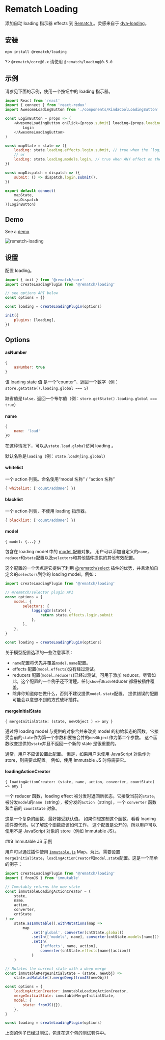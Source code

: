 # Rematch Loading

添加自动 loading 指示器 effects 到 [Rematch ](https://github.com/rematch/rematch)。灵感来自于 [dva-loading](https://github.com/dvajs/dva-loading)。

## 安装

```text
npm install @rematch/loading
```

?>  `@rematch/core@0.x` 请使用 `@rematch/loading@0.5.0`

## 示例

请参见下面的示例，使用一个按钮中的 loading 指示器。

```javascript
import React from 'react'
import { connect } from 'react-redux'
import AwesomeLoadingButton from './components/KindaCoolLoadingButton'

const LoginButton = props => (
	<AwesomeLoadingButton onClick={props.submit} loading={props.loading}>
		Login
	</AwesomeLoadingButton>
)

const mapState = state => ({
	loading: state.loading.effects.login.submit, // true when the `login/submit` effect is running
	// or
	loading: state.loading.models.login, // true when ANY effect on the `login` model is running
})

const mapDispatch = dispatch => ({
	submit: () => dispatch.login.submit(),
})

export default connect(
	mapState,
	mapDispatch
)(LoginButton)
```

## Demo

See a [demo](https://github.com/rematch/rematch/tree/master/plugins/loading/examples/react-loading-example)

![rematch-loading](https://user-images.githubusercontent.com/4660659/33303781-00c786b2-d3ba-11e7-8216-1b2b8eebbf85.gif)

## 设置

配置 loading。

```javascript
import { init } from '@rematch/core'
import createLoadingPlugin from '@rematch/loading'

// see options API below
const options = {}

const loading = createLoadingPlugin(options)

init({
	plugins: [loading],
})
```

## Options

#### asNumber

```javascript
{
	asNumber: true
}
```

该 loading state 值 是一个“counter”，返回一个数字（例：`store.getState().loading.global === 5`）

缺省值是`false，`返回一个布尔值（例：`store.getState().loading.global === true`）

#### name

```javascript
{
	name: 'load'
}©
```

在这种情况下，可以从`state.load.global`访问 loading 。

默认名称是`loading`（例：`state.load©∫ing.global`）

#### whitelist

一个 action 列表。命名使用“model 名称” / “action 名称”

```javascript
{ whitelist: ['count/addOne'] })
```

#### blacklist

一个 action 列表，不使用 loading 指示器。

```javascript
{ blacklist: ['count/addOne'] })
```

#### model

`{ model: {...} }`

包含在 loading model 中的 [model ](https://github.com/rematch/rematch/blob/master/docs/api.md#model)配置对象。 用户可以添加自定义的`name`，`reducer`和`state`配置以及`selectors`和其他插件提供的其他有效配置。

这个配置的一个优点是它提供了利用 [@rematch/select](https://github.com/rematch/rematch/blob/master/plugins/select/README.md) 插件的优势，并且添加自定义的`selectors`到你的 loading model。例如：

```javascript
import createLoadingPlugin from '@rematch/loading'

// @rematch/selector plugin API
const options = {
	model: {
		selectors: {
			loggingIn(state) {
				return state.effects.login.submit
			},
		},
	},
}

const loading = createLoadingPlugin(options)
```

关于模型配置选项的一些注意事项：

- `name`配置将优先并覆盖`model.name`配置。
- effects 配置\(`model.effects`\)没有经过测试。
- reducers 配置\(`model.reducers`\)已经过测试，可用于添加 reducer。尽管如此，这个配置的一个例子还不清楚。任何`show`和`hide`reducer 都将被插件覆盖。
- 除非你知道你在做什么，否则不建议提供`model.state`配置。 提供错误的配置可能会以意想不到的方式破坏插件。

#### mergeInitialState

`{ mergeInitialState: (state, newObject ) => any }`

通过将 loading model 与提供的对象合并来改变 model 的初始状态的函数。它接受当前的`state`作为第一个参数和要被合并的`newObject`作为第二个参数。 这个函数改变提供的`state`并且不返回一个新的 state 是很重要的。

通常，用户不应该设置此配置。 但是，如果用户未使用 JavaScript 对象作为 store，则需要此配置。 例如，使用 Immutable JS 时将需要它。

#### loadingActionCreator

`{ loadingActionCreator: (state, name, action, converter, countState) => any }`

一个 reducer 函数，loading effect 被分发时返回新状态。它接受当前的`state`，被分发`model`的`name`（string），被分发的`action`（string），一个 `converter` 函数和当前的 `countState` 对象。

这是一个复杂的函数，最好接受默认值。 如果你想定制这个函数，看看 loading 插件源代码，以了解这个函数应该如何工作。 这个配置是公开的，所以用户可以使用不是 JavaScript 对象的 store（例如 Immutable JS）。

##∂ Immutable JS 示例

用户可以通过插件使用 [`Immutable.js`](https://facebook.github.io/immutable-js/) Map。为此，需要设置 `mergeInitialState`，`loadingActionCreator`和`model.state`配置。这是一个简单的例子：

```javascript
import createLoadingPlugin from '@rematch/loading'
import { fromJS } from 'immutable'

// Immutably returns the new state
const immutableLoadingActionCreator = (
	state,
	name,
	action,
	converter,
	cntState
) =>
	state.asImmutable().withMutations(map =>
		map
			.set('global', converter(cntState.global))
			.setIn(['models', name], converter(cntState.models[name]))
			.setIn(
				['effects', name, action],
				converter(cntState.effects[name][action])
			)
	)

// Mutates the current state with a deep merge
const immutableMergeInitialState = (state, newObj) =>
	state.asMutable().mergeDeep(fromJS(newObj))

const options = {
	loadingActionCreator: immutableLoadingActionCreator,
	mergeInitialState: immutableMergeInitialState,
	model: {
		state: fromJS({}),
	},
}

const loading = createLoadingPlugin(options)
```

上面的例子已经过测试，包含在这个包的测试套件中。
